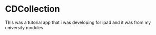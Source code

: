 # CDCollection
This was a tutorial app that i was developing for ipad and it was from my university modules
